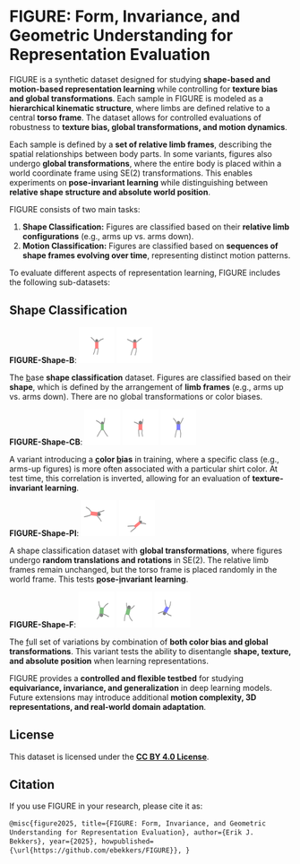 # FIGURE: Form, Invariance, and Geometric Understanding for Representation Evaluation

FIGURE is a synthetic dataset designed for studying **shape-based and motion-based representation learning** while controlling for **texture bias and global transformations**. Each sample in FIGURE is modeled as a **hierarchical kinematic structure**, where limbs are defined relative to a central **torso frame**. The dataset allows for controlled evaluations of robustness to **texture bias, global transformations, and motion dynamics**.  

Each sample is defined by a **set of relative limb frames**, describing the spatial relationships between body parts. In some variants, figures also undergo **global transformations**, where the entire body is placed within a world coordinate frame using SE(2) transformations. This enables experiments on **pose-invariant learning** while distinguishing between **relative shape structure and absolute world position**.  

FIGURE consists of two main tasks:  

1. **Shape Classification:** Figures are classified based on their **relative limb configurations** (e.g., arms up vs. arms down).  
2. **Motion Classification:** Figures are classified based on **sequences of shape frames evolving over time**, representing distinct motion patterns.  

To evaluate different aspects of representation learning, FIGURE includes the following sub-datasets:  

## Shape Classification  

**FIGURE-Shape-B**:  ![FIGURE-Shape-B](datasets/visualizations/FIGURE-Shape-B.gif) ![FIGURE-Shape-B](datasets/visualizations/FIGURE-Shape-B-test.gif) 

The <ins>b</ins>ase **shape classification** dataset. Figures are classified based on their **shape**, which is defined by the arrangement of **limb frames** (e.g., arms up vs. arms down). There are no global transformations or color biases.

**FIGURE-Shape-CB**:  ![FIGURE-Shape-B](datasets/visualizations/FIGURE-Shape-CB.gif) ![FIGURE-Shape-B](datasets/visualizations/FIGURE-Shape-CB-test.gif) ![FIGURE-Shape-B](datasets/visualizations/FIGURE-Shape-CB-test-bias.gif) 

A variant introducing a **<ins>c</ins>olor <ins>b</ins>ias** in training, where a specific class (e.g., arms-up figures) is more often associated with a particular shirt color. At test time, this correlation is inverted, allowing for an evaluation of **texture-invariant learning**.  

**FIGURE-Shape-PI**:  ![FIGURE-Shape-B](datasets/visualizations/FIGURE-Shape-PI.gif) ![FIGURE-Shape-B](datasets/visualizations/FIGURE-Shape-PI-test.gif) 

A shape classification dataset with **global transformations**, where figures undergo **random translations and rotations** in SE(2). The relative limb frames remain unchanged, but the torso frame is placed randomly in the world frame. This tests **<ins>p</ins>ose-<ins>i</ins>nvariant learning**.  

**FIGURE-Shape-F**: ![FIGURE-Shape-B](datasets/visualizations/FIGURE-Shape-F.gif) ![FIGURE-Shape-B](datasets/visualizations/FIGURE-Shape-F-test.gif) ![FIGURE-Shape-B](datasets/visualizations/FIGURE-Shape-F-test-bias.gif) 

The <ins>f</ins>ull set of variations by combination of **both color bias and global transformations**. This variant tests the ability to disentangle **shape, texture, and absolute position** when learning representations.  

FIGURE provides a **controlled and flexible testbed** for studying **equivariance, invariance, and generalization** in deep learning models. Future extensions may introduce additional **motion complexity, 3D representations, and real-world domain adaptation**.  

## License  
This dataset is licensed under the **[CC BY 4.0 License](https://creativecommons.org/licenses/by/4.0/)**.  

## Citation  
If you use FIGURE in your research, please cite it as:  

```
@misc{figure2025, title={FIGURE: Form, Invariance, and Geometric Understanding for Representation Evaluation}, author={Erik J. Bekkers}, year={2025}, howpublished={\url{https://github.com/ebekkers/FIGURE}}, }
```
